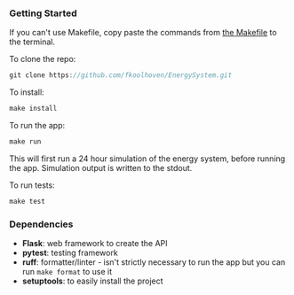### Getting Started
If you can't use Makefile, copy paste the commands from [the Makefile](https://github.com/fkoolhoven/EnergySystem/blob/master/Makefile) to the terminal.

To clone the repo:
```c
git clone https://github.com/fkoolhoven/EnergySystem.git
```
To install:
```c
make install
```

To run the app:
```c
make run
```
This will first run a 24 hour simulation of the energy system, before running the app. Simulation output is written to the stdout.

To run tests:
```c
make test
```

### Dependencies
- **Flask**: web framework to create the API
- **pytest**: testing framework
- **ruff**: formatter/linter - isn't strictly necessary to run the app but you can run ```make format``` to use it
- **setuptools**: to easily install the project
